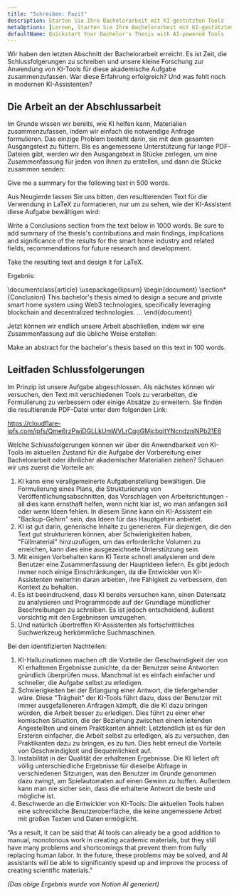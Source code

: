 ```yaml
---
title: "Schreiben: Fazit"
description: Starten Sie Ihre Bachelorarbeit mit KI-gestützten Tools
metaOptions: [Lernen, Starten Sie Ihre Bachelorarbeit mit KI-gestützten Tools]
defaultName: Quickstart Your Bachelor's Thesis with AI-powered Tools
---
```


<RoboAcademyText fWeight="500">
Wir haben den letzten Abschnitt der Bachelorarbeit erreicht. Es ist Zeit, die Schlussfolgerungen zu schreiben und unsere kleine Forschung zur Anwendung von KI-Tools für diese akademische Aufgabe zusammenzufassen. War diese Erfahrung erfolgreich? Und was fehlt noch in modernen KI-Assistenten?
</RoboAcademyText>

## Die Arbeit an der Abschlussarbeit

Im Grunde wissen wir bereits, wie KI helfen kann, Materialien zusammenzufassen, indem wir einfach die notwendige Anfrage formulieren. Das einzige Problem besteht darin, sie mit dem gesamten Ausgangstext zu füttern. Bis es angemessene Unterstützung für lange PDF-Dateien gibt, werden wir den Ausgangstext in Stücke zerlegen, um eine Zusammenfassung für jeden von ihnen zu erstellen, und dann die Stücke zusammen senden:

<RoboAcademyDialog>

Give me a summary for the following text in 500 words. 
</RoboAcademyDialog>

Aus Neugierde lassen Sie uns bitten, den resultierenden Text für die Verwendung in LaTeX zu formatieren, nur um zu sehen, wie der KI-Assistent diese Aufgabe bewältigen wird:

<RoboAcademyDialog>

Write a Conclusions section from the text below in 1000 words. Be sure to add summary of the thesis's contributions and main findings, implications and significance of the results for the smart home industry and related fields, recommendations for future research and development.

Take the resulting text and design it for LaTeX.
</RoboAcademyDialog>

Ergebnis:

<LessonCodeWrapper language="uml" noCopyIcon noLines codeClass="big-code">
    \documentclass{article}
    \usepackage{lipsum}
    \begin{document}
    \section*{Conclusion}
    This bachelor's thesis aimed to design a secure and private 
    smart home system using Web3 technologies, specifically leveraging 
    blockchain and decentralized technologies.
    ...
    \end{document}

</LessonCodeWrapper>

Jetzt können wir endlich unsere Arbeit abschließen, indem wir eine Zusammenfassung auf die übliche Weise erstellen:

<RoboAcademyDialog>

Make an abstract for the bachelor's thesis based on this text in 100 words.
</RoboAcademyDialog>

## Leitfaden Schlussfolgerungen

Im Prinzip ist unsere Aufgabe abgeschlossen. Als nächstes können wir versuchen, den Text mit verschiedenen Tools zu verarbeiten, die Formulierung zu verbessern oder einige Absätze zu erweitern. Sie finden die resultierende PDF-Datei unter dem folgenden Link:

https://cloudflare-ipfs.com/ipfs/Qme6rzPwiDGLLkUmWVLrCqgGMjcbqitYNcndznjNPb21E8

Welche Schlussfolgerungen können wir über die Anwendbarkeit von KI-Tools im aktuellen Zustand für die Aufgabe der Vorbereitung einer Bachelorarbeit oder ähnlicher akademischer Materialien ziehen? Schauen wir uns zuerst die Vorteile an:

1. KI kann eine verallgemeinerte Aufgabenstellung bewältigen. Die Formulierung eines Plans, die Strukturierung von Veröffentlichungsabschnitten, das Vorschlagen von Arbeitsrichtungen - all dies kann ernsthaft helfen, wenn nicht klar ist, wo man anfangen soll oder wenn Ideen fehlen. In diesem Sinne kann ein KI-Assistent ein "Backup-Gehirn" sein, das Ideen für das Hauptgehirn anbietet.
2. KI ist gut darin, generische Inhalte zu generieren. Für diejenigen, die den Text gut strukturieren können, aber Schwierigkeiten haben, "Füllmaterial" hinzuzufügen, um das erforderliche Volumen zu erreichen, kann dies eine ausgezeichnete Unterstützung sein.
3. Mit einigen Vorbehalten kann KI Texte schnell analysieren und dem Benutzer eine Zusammenfassung der Hauptideen liefern. Es gibt jedoch immer noch einige Einschränkungen, da die Entwickler von KI-Assistenten weiterhin daran arbeiten, ihre Fähigkeit zu verbessern, den Kontext zu behalten.
4. Es ist beeindruckend, dass KI bereits versuchen kann, einen Datensatz zu analysieren und Programmcode auf der Grundlage mündlicher Beschreibungen zu schreiben. Es ist jedoch entscheidend, äußerst vorsichtig mit den Ergebnissen umzugehen.
5. Und natürlich übertreffen KI-Assistenten als fortschrittliches Suchwerkzeug herkömmliche Suchmaschinen.

Bei den identifizierten Nachteilen:

1. KI-Halluzinationen machen oft die Vorteile der Geschwindigkeit der von KI erhaltenen Ergebnisse zunichte, da der Benutzer seine Antworten gründlich überprüfen muss. Manchmal ist es einfach einfacher und schneller, die Aufgabe selbst zu erledigen.
2. Schwierigkeiten bei der Erlangung einer Antwort, die tiefergehender wäre. Diese "Trägheit" der KI-Tools führt dazu, dass der Benutzer mit immer ausgefalleneren Anfragen kämpft, die die KI dazu bringen würden, die Arbeit besser zu erledigen. Dies führt zu einer eher komischen Situation, die der Beziehung zwischen einem leitenden Angestellten und einem Praktikanten ähnelt: Letztendlich ist es für den Ersteren einfacher, die Arbeit selbst zu erledigen, als zu versuchen, den Praktikanten dazu zu bringen, es zu tun. Dies hebt erneut die Vorteile von Geschwindigkeit und Bequemlichkeit auf.
3. Instabilität in der Qualität der erhaltenen Ergebnisse. Die KI liefert oft völlig unterschiedliche Ergebnisse für dieselbe Abfrage in verschiedenen Sitzungen, was den Benutzer im Grunde genommen dazu zwingt, am Spielautomaten auf einen Gewinn zu hoffen. Außerdem kann man nie sicher sein, dass die erhaltene Antwort die beste und mögliche ist.
4. Beschwerde an die Entwickler von KI-Tools: Die aktuellen Tools haben eine schreckliche Benutzeroberfläche, die keine angemessene Arbeit mit großen Texten und Daten ermöglicht.

<RoboAcademyDialog>
“As a result, it can be said that AI tools can already be a good addition to manual, monotonous work in creating academic materials, but they still have many problems and shortcomings that prevent them from fully replacing human labor. In the future, these problems may be solved, and AI assistants will be able to significantly speed up and improve the process of creating scientific materials.”
</RoboAcademyDialog>

*(Das obige Ergebnis wurde von Notion AI generiert)*